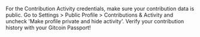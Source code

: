  For the Contribution Activity credentials, make sure your contribution data is public. Go to Settings > Public Profile > Contributions & Activity and uncheck 'Make profile private and hide activity'. Verify your contribution history with your Gitcoin Passport!
